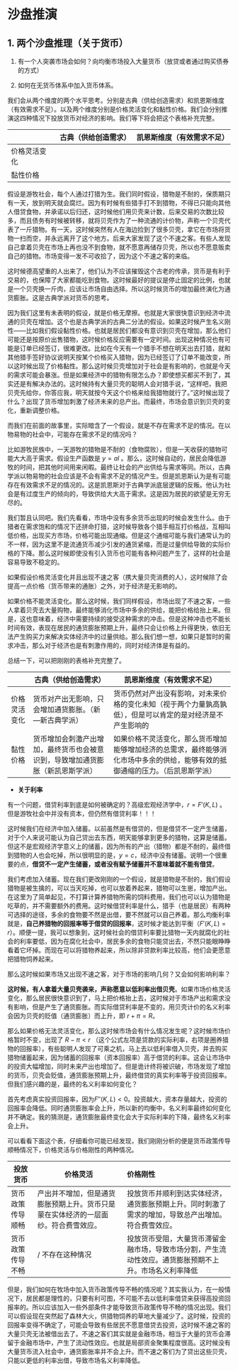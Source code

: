 # 沙盘推演



## 1. 两个沙盘推理（关于货币）

1. 有一个人突袭市场会如何？向均衡市场投入大量货币（放贷或者通过购买债券的方式）

2. 如何在无货币体系中加入货币体系。

我们会从两个维度的两个水平思考。分别是古典（供给创造需求）和凯恩斯维度（有效需求不足）。以及两个维度分别是价格灵活变化和黏性价格。我们会分别推演这四种情况下投放货币对经济的影响。我们等下将会把这个表格补充完整。

|              | 古典（供给创造需求） | 凯恩斯维度（有效需求不足） |
| ------------ | -------------------- | -------------------------- |
| 价格灵活变化 |                      |                            |
| 黏性价格     |                      |                            |



假设是游牧社会，每个人通过打猎为生。我们同时假设，猎物是不耐的，保质期只有一天，放到明天就会腐烂。因为有时候有些猎手打不到猎物，不得已只能向其他人借贷食物，并承诺以后归还，这时候他们用贝壳来计数，后来交易的次数比较多，而且债务有时候被转移，就将贝壳作为了一种流通的计价物，声称一个贝壳代表了一斤猎物。有一天，这时候突然有人在海边捡到了很多贝壳，拿它在市场将货物一扫而空，并永远离开了这个地方。后来大家发现了这个不速之客。有些人发现自己拿着贝壳在市场上再也没不到食物，就不愿意再储存贝壳，所以也不愿意贩卖自己的猎物。市场变得一发不可收拾了，因为这个不速之客的来临。

这时候德高望重的人出来了，他们认为不应该摧毁这个古老的传承，货币是有利于交易的，也保障了大家都能吃到食物。这时候最好的提议是停止固定的比例，也就是一个贝壳换一斤肉，应该让市场自由选择。所以这时候货币的增加最终演化为通货膨胀。这是古典学派对货币的思考。

因为我们这里有未表明的假设，就是价格无摩擦。也就是大家很快意识到经济中流通的贝壳在增加。这个也是古典学派的古典二分法的假设。如果这时候产生名义刚性——比如我们假设黏性价格。也就是居民们都没有意识到贝壳在增加，那么他们可能还是按原价出售猎物，这时候价格反应需要有一定时间。出现这种情况也有可能是订单已经签订，很难更改。比如在今天有一个猎手不想在明天出去打猎，就和其他猎手签好协议说明天按某个价格买入猎物，因为已经签订了订单不能改变，所以这时候出现了价格黏性。那么这时候贝壳增加对于社会是有影响的，也就是今天的需求可能会暴涨。但是如果经济中的猎物有限怎么办？即使想买都买不到了，其实还是有解决办法的。这时候持有大量贝壳的聪明人会对猎手说，“这样吧，我把贝壳先给你，你答应我，明天就按今天这个价格来给我猎物就行了。”这时候出现了什么？出现了货币增加刺激了经济未来的总产出。而最终，市场会意识到贝壳的变化，重新调整价格。



而我们在前面的故事里，实际暗含了一个假设，就是不存在需求不足的情况。在以物易物的社会中，可能存在需求不足的情况吗？

比如游牧民族中，一天游牧的猎物是不耐的（食物腐败），但是一天收获的猎物可能大大高于需求。假设生产函数是 $y=al$ 。那么，这时候自动的，居民会降低游牧的时间，把其他时间用来闲暇。最终让社会的产出供给与需求等同。所以，古典学派以物易物的社会应该是不会有需求不足的情况产生。但是凯恩斯认为是有可能存在有效需求不足的情况的。这是凯恩斯对于古典学派底层逻辑的反叛。他认为社会是有过度生产的倾向的，导致供给大大高于需求。这是因为居民的欲望是无穷无尽的。

我们暂且认同吧。我们先看看，市场中没有多余货币出现的时候会发生什么。由于猎者在需求饱和的情况下还拼命打猎，这时候导致各个猎手相互打价格战，互相叫低价格，出现买方市场，价格可能出现通缩。但是这个通缩可能与我们通常认为的不一样，因为这里不是流通货币减少引发的通货紧缩，而是过量供给导致的实际价格的下降。那么这时候即使没有引入货币也可能有各种问题产生了，这样的社会是容易导致不稳定的。

如果假设价格灵活变化并且出现不速之客（携大量贝壳消费的人），这时候除了会提高一点价格（货币带来的通胀）之外，对于经济是无影响的。

如果价格不能灵活变化。那么这时候，我们同样假设，市场出现了不速之客，一些人拿着贝壳去大量购物，最终能够消化市场中多余的供给，能把价格给抬上来。但是，这也意味着，经济中需要持续的接受这种需求的冲击。但是这种冲击也不能长时间有效，表现在居民的通货膨胀预期上升，最终只会让价格上升得更快，依旧无法产生购买力来解决实体经济中的过量供给。那么我们想一想，如果只是暂时的需求冲击，那么对于经济也是有刺激作用的，同时对经济体是有益的。



总结一下，可以把刚刚的表格补充完整了。


|              | 古典（供给创造需求）                                         | 凯恩斯维度（有效需求不足）                                   |
| ------------ | ------------------------------------------------------------ | ------------------------------------------------------------ |
| 价格灵活变化 | 货币对产出无影响，只会增加通货膨胀。（新—新古典学派）        | 货币仍然对产出没有影响，对未来价格的变化未知（视于两个力量孰高孰低），但是可以肯定的是对经济是不产生影响的 |
| 黏性价格     | 货币增加会刺激产出增加，最终货币也会被意识到，导致增加通货膨胀（新凯恩斯学派） | 如果价格不灵活变化，那么货币增加能够增加经济的总需求，最终能够消化市场中多余的供给，能够有效的抵御通缩的压力。（后凯恩斯学派） |



- **关于利率**

有一个问题，借贷利率到底是如何被确定的？高级宏观经济学中，$r=F'(K,L)$ 。但是游牧社会中并没有资本，但仍然有借贷利率！！！

这时候我们在经济中加入储蓄。以前虽然是有借贷的，但是借贷不一定产生储蓄，对于个人来说可能认为自己贷出去东西，明天能够拿到更多的猎物，这算是储蓄。但这不是宏观经济学意义上的储蓄，因为所有的产出（猎物）都是不耐的，最终借到猎物的人也会吃掉，所以很明显的是，$y=c$，经济中没有储蓄。说明一个很重要的点，**借贷不一定产生储蓄，或者没有赋予储蓄并不意味着就不能有借贷**。



我们考虑加入储蓄。现在我们更改刚刚的一个假设，就是猎物是不耐的，我们假设猎物是被生擒的，可以当天吃掉，也可以放着养起来，猎物可以生崽，增加产出。在这里为了简单起见，不打算计算养猎物所需的饲料费用，我们也可以认为猎物是吃草的，并不需要额外的费用。这时候借贷利率是什么，猎手（也是居民）有两种可选择的途径，多余的食物要不然是出借，要不然就可以自己养着。那么均衡利率就是，**自己养猎物的回报率等于借贷的回报率**，这时候才能达到平衡（$F'(K,L)=r$）。顺便一提，我可以想象到，这时候社会的借贷利率要比猎物一天内就腐化的社会的利率要低，因为在腐化社会中，居民多余的食物只能贷出去，不然只能眼睁睁看着它坏掉。而现在可以将猎物养起来，所以除非贷款利率比较高，他们会更愿意把猎物饲养起来。



那么这时候如果市场又出现不速之客，对于市场的影响几何？又会如何影响利率？

**这时候，有人拿着大量贝壳袭来，声称愿意以低利率出借贝壳**。如果市场价格灵活变化，那么居民很快意识到了，马上把价格抬上去，这时候对于市场产出和需求没有影响，但是产生了通货膨胀。而实际借贷利率是不变的，用贝壳计价的名义利率会因为贝壳的贬值（通货膨胀）而上升，即 $r+\pi=R$。

那么如果价格无法灵活变化，那么这时候市场会有什么情况发生呢？这时候市场价格暂时不变，出现了 $R-\pi<r$ （这个公式左项是贷款的实际利率，右项是圈养猎物的回报率），有些聪明人发现了可乘之机，马上去以低利率借入贝壳，并去购买猎物储蓄起来，因为储蓄的回报率（资本回报率）高于借贷的利率。这会让市场中的投资大幅增加，同时未来产出也增加了。但是诡计终将被识破，市场发现了增加的货币，贝壳会贬值，通货膨胀预期上升，最终借贷的真实利率等于投资回报率。但我们感兴趣的是，最终的名义利率如何变化？

首先考虑真实投资回报率，因为$F''(K,L)<0$。投资越大，资本存量越大，投资的回报率会降低。同时通货膨胀率会上升，所以新的均衡中，名义利率最终如何变化并不确定。我的猜测是，通货膨胀最终变化会大于实际利率的下降，最终名义利率会上升。

可以看看下面这个表，仔细看你可能已经发现，我们刚刚分析的便是货币政策传导顺畅情况下，价格灵活与价格刚性的两种情况。

| 投放货币         | 价格灵活                                                     | 价格刚性                                                     |
| ---------------- | ------------------------------------------------------------ | :----------------------------------------------------------- |
| 货币政策传导顺畅 | 产出并不增加，但是通货膨胀预期上升。货币只是蒙在实体经济的一层面纱。符合费雪效应。 | 投放货币并顺利到达实体经济，通货膨胀预期上升。同时刺激了需求的增加，导致总产出增加。符合费雪效应。 |
| 货币政策传导不畅 | / 不存在这种情况                                             | 投放货币受阻，大量货币滞留金融市场，导致市场分割，产生流动性效应。通货膨胀预期不上升。市场名义利率降低 |

但是，我们如何在牧场中加入货币政策传导不畅的情况呢？其实我认为，在一般情况下，居民都是理性的，只要有利可图，不可能不去以低利率借贷来获得高投资回报率的。所以应该加入一些外部条件才能导致货币政策传导不畅的情况出现。我们可以假设现在突然起了森林大火，供猎物饲养的草地大量减少了。这时候，投资的回报率变得不确定了，可能会导致有些居民不愿意借贷去投资，这时候不速之客的大量贝壳无法被借出去了。不速之客们其实就是金融市场，相当于大量的货币会滞留于金融市场中，产生了流动性效应。也就是局部资金聚集程度很高。这时候没有大量货币流入社会中，通货膨胀率并不会上升。而不速之客们为了贷出这些贝壳，只能以更低的利率出借，导致市场名义利率降低。

